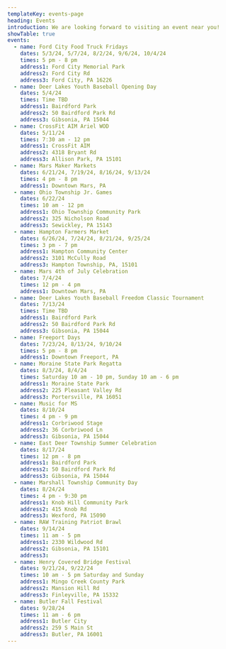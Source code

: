 ```yaml
---
templateKey: events-page
heading: Events
introduction: We are looking forward to visiting an event near you!
showTable: true
events:
  - name: Ford City Food Truck Fridays
    dates: 5/3/24, 5/7/24, 8/2/24, 9/6/24, 10/4/24
    times: 5 pm - 8 pm
    address1: Ford City Memorial Park 
    address2: Ford City Rd
    address3: Ford City, PA 16226
  - name: Deer Lakes Youth Baseball Opening Day
    dates: 5/4/24
    times: Time TBD
    address1: Bairdford Park
    address2: 50 Bairdford Park Rd
    address3: Gibsonia, PA 15044
  - name: CrossFit AIM Ariel WOD
    dates: 5/11/24
    times: 7:30 am - 12 pm 
    address1: CrossFit AIM
    address2: 4318 Bryant Rd
    address3: Allison Park, PA 15101
  - name: Mars Maker Markets
    dates: 6/21/24, 7/19/24, 8/16/24, 9/13/24
    times: 4 pm - 8 pm 
    address1: Downtown Mars, PA
  - name: Ohio Township Jr. Games
    dates: 6/22/24
    times: 10 am - 12 pm
    address1: Ohio Township Community Park
    address2: 325 Nicholson Road
    address3: Sewickley, PA 15143
  - name: Hampton Farmers Market
    dates: 6/26/24, 7/24/24, 8/21/24, 9/25/24
    times: 3 pm - 7 pm
    address1: Hampton Community Center
    address2: 3101 McCully Road
    address3: Hampton Township, PA, 15101
  - name: Mars 4th of July Celebration
    dates: 7/4/24
    times: 12 pm - 4 pm
    address1: Downtown Mars, PA
  - name: Deer Lakes Youth Baseball Freedom Classic Tournament
    dates: 7/13/24
    times: Time TBD
    address1: Bairdford Park
    address2: 50 Bairdford Park Rd
    address3: Gibsonia, PA 15044
  - name: Freeport Days
    dates: 7/23/24, 8/13/24, 9/10/24
    times: 5 pm - 8 pm
    address1: Downtown Freeport, PA
  - name: Moraine State Park Regatta
    dates: 8/3/24, 8/4/24
    times: Saturday 10 am - 10 pm, Sunday 10 am - 6 pm
    address1: Moraine State Park
    address2: 225 Pleasant Valley Rd
    address3: Portersville, PA 16051
  - name: Music for MS
    dates: 8/10/24
    times: 4 pm - 9 pm
    address1: Corbriwood Stage
    address2: 36 Corbriwood Ln
    address3: Gibsonia, PA 15044
  - name: East Deer Township Summer Celebration
    dates: 8/17/24
    times: 12 pm - 8 pm
    address1: Bairdford Park
    address2: 50 Bairdford Park Rd
    address3: Gibsonia, PA 15044
  - name: Marshall Township Community Day
    dates: 8/24/24
    times: 4 pm - 9:30 pm
    address1: Knob Hill Community Park
    address2: 415 Knob Rd
    address3: Wexford, PA 15090
  - name: RAW Training Patriot Brawl
    dates: 9/14/24
    times: 11 am - 5 pm
    address1: 2330 Wildwood Rd
    address2: Gibsonia, PA 15101
    address3: 
  - name: Henry Covered Bridge Festival
    dates: 9/21/24, 9/22/24
    times: 10 am - 5 pm Saturday and Sunday
    address1: Mingo Creek County Park
    address2: Mansion Hill Rd
    address3: Finleyville, PA 15332
  - name: Butler Fall Festival
    dates: 9/28/24
    times: 11 am - 6 pm
    address1: Butler City
    address2: 259 S Main St
    address3: Butler, PA 16001
---
```


